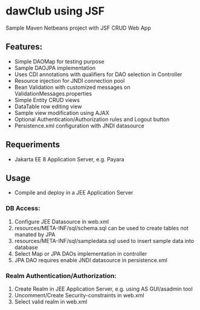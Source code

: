 dawClub using JSF
==========

Sample Maven Netbeans project with JSF CRUD Web App

Features:
-------------
- Simple DAOMap for testing purpose
- Sample DAOJPA implementation
- Uses CDI annotations with qualifiers for DAO selection in Controller
- Resource injection for JNDI connection pool
- Bean Validation with customized messages on ValidationMessages.properties
- Simple Entity CRUD views
- DataTable row editing view
- Sample view modification using AJAX
- Optional Authentication/Authorization rules and Logout button
- Persistence.xml configuration with JNDI datasource

## Requeriments

- Jakarta EE 8 Application Server, e.g. Payara

## Usage
- Compile and deploy in a JEE Application Server

### DB Access:
1. Configure JEE Datasource in web.xml
2. resources/META-INF/sql/schema.sql can be used to create tables not manated by JPA
3. resources/META-INF/sql/sampledata.sql used to insert sample data into database
4. Select Map or JPA DAOs implementation in controller
5. JPA DAO requires enable JNDI datasource in persistence.xml

### Realm Authentication/Authorization:
1. Create Realm in JEE Application Server, e.g. using AS GUI/asadmin tool
2. Uncomment/Create Security-constraints in web.xml
3. Select valid realm in web.xml